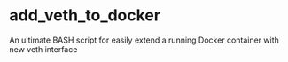 # add_veth_to_docker
An ultimate BASH script for easily extend a running Docker container with new veth interface
